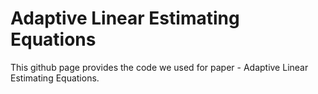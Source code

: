 # Adaptive Linear Estimating Equations

This github page provides the code we used for paper - Adaptive Linear Estimating Equations.
